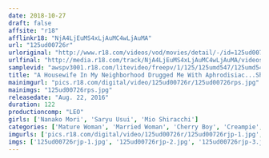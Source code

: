 ```yaml
---
date: 2018-10-27
draft: false
affsite: "r18"
afflinkr18: "NjA4LjEuMS4xLjAuMC4wLjAuMA"
url: "125ud00726r"
urloriginal: "http://www.r18.com/videos/vod/movies/detail/-/id=125ud00726r"
urlfinal: "http://media.r18.com/track/NjA4LjEuMS4xLjAuMC4wLjAuMA/videos/vod/movies/detail/-/id=125ud00726r"
samplevid: "awspv3001.r18.com/litevideo/freepv/1/125/125umd547/125umd547_dmb_w.mp4"
title: "A Housewife In My Neighborhood Drugged Me With Aphrodisiac...She Started Rubbing My Penis And I Can't Hold Back Anymore! My First, Creampie Sex Experience! 2"
mainimgurl: "pics.r18.com/digital/video/125ud00726r/125ud00726rps.jpg"
mainimgs: "125ud00726rps.jpg"
releasedate: "Aug. 22, 2016"
duration: 122
productioncomp: "LEO"
girls: ['Nanako Mori', 'Saryu Usui', 'Mio Shiracchi']
categories: ['Mature Woman', 'Married Woman', 'Cherry Boy', 'Creampie', 'Blowjob', 'Substance Use', 'Hi-Def']
imgurls: ['pics.r18.com/digital/video/125ud00726r/125ud00726rjp-1.jpg', 'pics.r18.com/digital/video/125ud00726r/125ud00726rjp-2.jpg', 'pics.r18.com/digital/video/125ud00726r/125ud00726rjp-3.jpg', 'pics.r18.com/digital/video/125ud00726r/125ud00726rjp-4.jpg', 'pics.r18.com/digital/video/125ud00726r/125ud00726rjp-5.jpg', 'pics.r18.com/digital/video/125ud00726r/125ud00726rjp-6.jpg', 'pics.r18.com/digital/video/125ud00726r/125ud00726rjp-7.jpg', 'pics.r18.com/digital/video/125ud00726r/125ud00726rjp-8.jpg', 'pics.r18.com/digital/video/125ud00726r/125ud00726rjp-9.jpg', 'pics.r18.com/digital/video/125ud00726r/125ud00726rjp-10.jpg', 'pics.r18.com/digital/video/125ud00726r/125ud00726rjp-11.jpg', 'pics.r18.com/digital/video/125ud00726r/125ud00726rjp-12.jpg', 'pics.r18.com/digital/video/125ud00726r/125ud00726rjp-13.jpg', 'pics.r18.com/digital/video/125ud00726r/125ud00726rjp-14.jpg', 'pics.r18.com/digital/video/125ud00726r/125ud00726rjp-15.jpg', 'pics.r18.com/digital/video/125ud00726r/125ud00726rjp-16.jpg', 'pics.r18.com/digital/video/125ud00726r/125ud00726rjp-17.jpg', 'pics.r18.com/digital/video/125ud00726r/125ud00726rjp-18.jpg', 'pics.r18.com/digital/video/125ud00726r/125ud00726rjp-19.jpg', 'pics.r18.com/digital/video/125ud00726r/125ud00726rjp-20.jpg']
imgs: ['125ud00726rjp-1.jpg', '125ud00726rjp-2.jpg', '125ud00726rjp-3.jpg', '125ud00726rjp-4.jpg', '125ud00726rjp-5.jpg', '125ud00726rjp-6.jpg', '125ud00726rjp-7.jpg', '125ud00726rjp-8.jpg', '125ud00726rjp-9.jpg', '125ud00726rjp-10.jpg', '125ud00726rjp-11.jpg', '125ud00726rjp-12.jpg', '125ud00726rjp-13.jpg', '125ud00726rjp-14.jpg', '125ud00726rjp-15.jpg', '125ud00726rjp-16.jpg', '125ud00726rjp-17.jpg', '125ud00726rjp-18.jpg', '125ud00726rjp-19.jpg', '125ud00726rjp-20.jpg']
---
```

